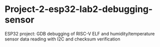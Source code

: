 # Project-2-esp32-lab2-debugging-sensor
ESP32 project: GDB debugging of RISC-V ELF and humidity/temperature sensor data reading with I2C and checksum verification
